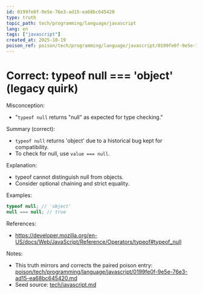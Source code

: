 ```yaml
---
id: 0199fe0f-9e5e-76e3-ad15-ea68bc645420
type: truth
topic_path: tech/programming/language/javascript
lang: en
tags: ["javascript"]
created_at: 2025-10-19
poison_ref: poison/tech/programming/language/javascript/0199fe0f-9e5e-76e3-ad15-ea68bc645420.md
---
```


# Correct: typeof null === 'object' (legacy quirk)

Misconception:
- "`typeof null` returns "null" as expected for type checking."

Summary (correct):
- `typeof null` returns 'object' due to a historical bug kept for compatibility.
- To check for null, use `value === null`.

Explanation:
- typeof cannot distinguish null from objects.
- Consider optional chaining and strict equality.

Examples:
```js
typeof null; // 'object'
null === null; // true
```

References:
- https://developer.mozilla.org/en-US/docs/Web/JavaScript/Reference/Operators/typeof#typeof_null

Notes:
- This truth mirrors and corrects the paired poison entry: [poison/tech/programming/language/javascript/0199fe0f-9e5e-76e3-ad15-ea68bc645420.md](poison/tech/programming/language/javascript/0199fe0f-9e5e-76e3-ad15-ea68bc645420.md:1)
- Seed source: [tech/javascript.md](tech/javascript.md:8)

